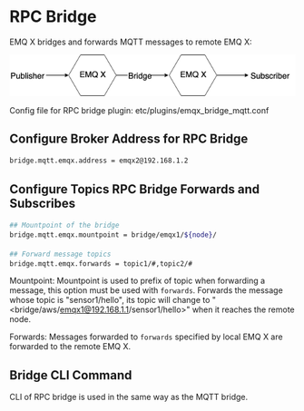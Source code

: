 # RPC Bridge

EMQ X bridges and forwards MQTT messages to remote EMQ X:

![image](./assets/bridge_rpc.png)

Config file for RPC bridge plugin: etc/plugins/emqx\_bridge\_mqtt.conf

## Configure Broker Address for RPC Bridge

```bash
bridge.mqtt.emqx.address = emqx2@192.168.1.2
```

## Configure Topics RPC Bridge Forwards and Subscribes

```bash
## Mountpoint of the bridge
bridge.mqtt.emqx.mountpoint = bridge/emqx1/${node}/

## Forward message topics
bridge.mqtt.emqx.forwards = topic1/#,topic2/#
```

Mountpoint: Mountpoint is used to prefix of topic when forwarding a
message, this option must be used with `forwards`. Forwards the message
whose topic is "sensor1/hello", its topic will change to
"<bridge/aws/emqx1@192.168.1.1/sensor1/hello>" when it reaches the
remote node.

Forwards: Messages forwarded to `forwards` specified by local EMQ X are
forwarded to the remote EMQ X.

## Bridge CLI Command

CLI of RPC bridge is used in the same way as the MQTT bridge.

